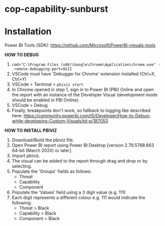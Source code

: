 # cop-capability-sunburst

# Installation

Power BI Tools (SDK):
https://github.com/Microsoft/PowerBI-visuals-tools

**HOW TO DEBUG**
1. `cmd>"C:\Program Files (x86)\Google\Chrome\Application\chrome.exe" --remote-debugging-port=9222`
2. VSCode must have 'Debugger for Chrome' extension installed (Ctrl+X, Ctrl+Y)
3. VSCode > Terminal > `pbiviz start`
4. In Chrome opened in step 1, sign in to Power BI (PBI) Online and open the report with an instance of the Developer Visual (development mode should be enabled in PBI Online).
5. VSCode > Debug
6. Finally, breakpoints don't work, so fallback to logging like described here:
https://community.powerbi.com/t5/Developer/How-to-Debug-while-developing-Custom-Visuals/td-p/187053

**HOW TO INSTALL PBIVIZ**
1. Download/Build the pbiviz file.
2. Open Power BI report using Power BI Desktop [version 2.79.5768.663 64-bit (March 2020) or later].
3. Import pbiviz.
4. The visual can be added to the report through drag and drop or by selecting.
5. Populate the 'Groups' fields as follows:
    - Threat
    - Capability
    - Component
6. Populate the 'Values' field using a 3 digit value (e.g. 111)
7. Each digit represents a different colour e.g. 111 would indicate the following:
    - Threat > Black
    - Capability > Black
    - Component > Black